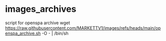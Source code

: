 # images_archives

script for openspa archive
wget https://raw.githubusercontent.com/MARKETTV1/images/refs/heads/main/openspa_archive.sh -O - | /bin/sh
